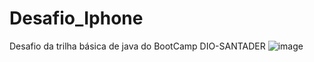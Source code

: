 # Desafio_Iphone
Desafio da trilha básica de java do BootCamp DIO-SANTADER
![image](https://github.com/misaelandrejezieski/Desafio_Iphone/assets/142842224/0a806033-98ca-46ae-93c0-954788f111a9)
